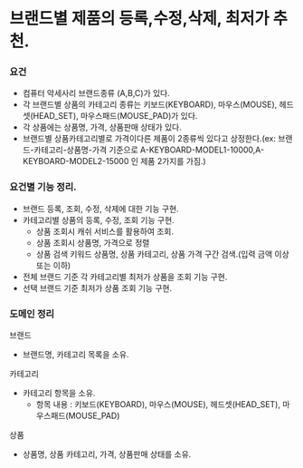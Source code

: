 # 브랜드별 제품의 등록,수정,삭제, 최저가 추천.

### 요건
* 컴퓨터 악세사리 브랜드종류 (A,B,C)가 있다.
* 각 브랜드별 상품의 카테고리 종류는 키보드(KEYBOARD), 마우스(MOUSE), 헤드셋(HEAD_SET), 마우스패드(MOUSE_PAD)가 있다.
* 각 상품에는 상품명, 가격, 상품판매 상태가 있다.
* 브랜드별 상품카테고리별로 가격이다른 제품이 2종류씩 있다고 상정한다.(ex: 브랜드-카테고리-상품명-가격 기준으로  A-KEYBOARD-MODEL1-10000,A-KEYBOARD-MODEL2-15000 인 제품 2가지를 가짐.)


### 요건별 기능 정리.
* 브랜드 등록, 조회, 수정, 삭제에 대한 기능 구현.
* 카테고리별 상품의 등록, 수정, 조회 기능 구현.
  * 상품 조회시 캐쉬 서비스를 활용하여 조회.
  * 상품 조회시 상품명, 가격으로 정렬
  * 상품 검색 키워드 상품명, 상품 카테고리, 상품 가격 구간 검색.(입력 금액 이상 또는 이하)
* 전체 브랜드 기준 각 카테고리별 최저가 상품을 조회 기능 구현.
* 선택 브랜드 기준 최저가 상품 조회 기능 구현.

### 도메인 정리
브랜드
* 브랜드명, 카테고리 목록을 소유.

카테고리
* 카테고리 항목을 소유. 
  * 항목 내용 : 키보드(KEYBOARD), 마우스(MOUSE), 헤드셋(HEAD_SET), 마우스패드(MOUSE_PAD)

상품
* 상품명, 상품 카테고리, 가격, 상품판매 상태를 소유.
